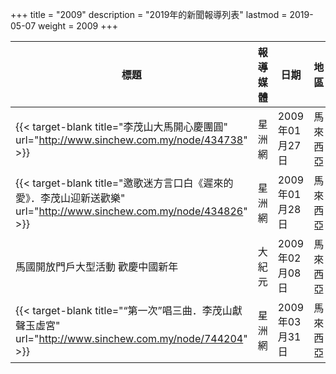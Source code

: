 +++
title = "2009"
description = "2019年的新聞報導列表"
lastmod = 2019-05-07
weight = 2009
+++

<style>
table th:nth-of-type(2) {
	width: 200px;
}
table th:nth-of-type(3), th:nth-of-type(4) {
	width: 150px;
}
</style>

標題  | 報導媒體  | 日期 | 地區
--------------|-------|------|------ 
{{< target-blank title="李茂山大馬開心慶團圓" url="http://www.sinchew.com.my/node/434738" >}}   | 星洲網 | 2009年01月27日 |  馬來西亞
{{< target-blank title="邀歌迷方言口白《遲來的愛》．李茂山迎新送歡樂" url="http://www.sinchew.com.my/node/434826" >}}   | 星洲網 | 2009年01月28日 |  馬來西亞
馬國開放門戶大型活動 歡慶中國新年   | 大紀元 | 2009年02月08日 |  馬來西亞
{{< target-blank title="“第一次”唱三曲．李茂山獻聲玉虛宮" url="http://www.sinchew.com.my/node/744204" >}}   | 星洲網 | 2009年03月31日 |  馬來西亞